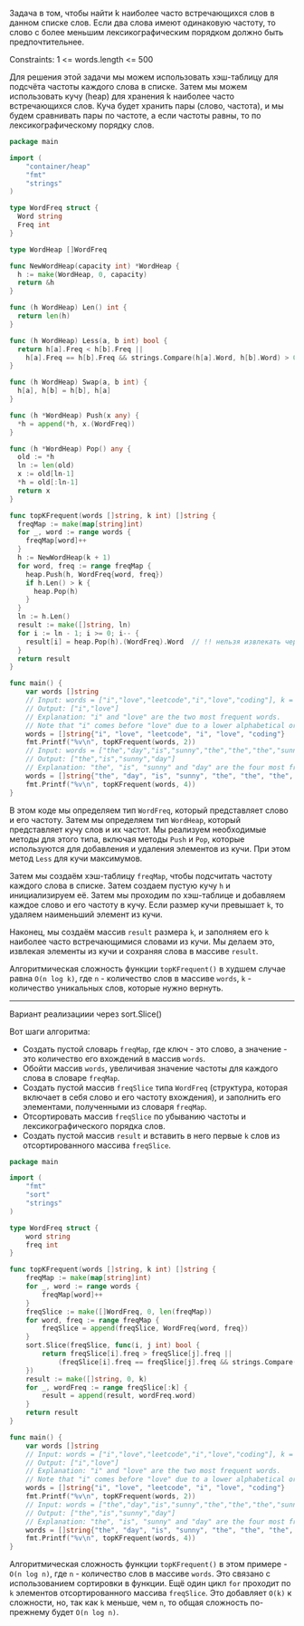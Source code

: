 Задача в том, чтобы найти k наиболее часто встречающихся слов в данном списке слов. Если два слова имеют одинаковую частоту, то слово с более меньшим лексикографическим порядком должно быть предпочтительнее.

Constraints: 1 <= words.length <= 500

Для решения этой задачи мы можем использовать хэш-таблицу для подсчёта частоты каждого слова в списке. Затем мы можем использовать кучу (heap) для хранения k наиболее часто встречающихся слов. Куча будет хранить пары (слово, частота), и мы будем сравнивать пары по частоте, а если частоты равны, то по лексикографическому порядку слов.

```go
package main

import (
	"container/heap"
	"fmt"
	"strings"
)

type WordFreq struct {
  Word string
  Freq int
}

type WordHeap []WordFreq

func NewWordHeap(capacity int) *WordHeap {
  h := make(WordHeap, 0, capacity)
  return &h
}

func (h WordHeap) Len() int {
  return len(h)
}

func (h WordHeap) Less(a, b int) bool {
  return h[a].Freq < h[b].Freq ||
    h[a].Freq == h[b].Freq && strings.Compare(h[a].Word, h[b].Word) > 0
}

func (h WordHeap) Swap(a, b int) {
  h[a], h[b] = h[b], h[a]
}

func (h *WordHeap) Push(x any) {
  *h = append(*h, x.(WordFreq))
}

func (h *WordHeap) Pop() any {
  old := *h
  ln := len(old)
  x := old[ln-1]
  *h = old[:ln-1]
  return x
}

func topKFrequent(words []string, k int) []string {
  freqMap := make(map[string]int)
  for _, word := range words {
    freqMap[word]++
  }
  h := NewWordHeap(k + 1)
  for word, freq := range freqMap {
    heap.Push(h, WordFreq{word, freq})
    if h.Len() > k {
      heap.Pop(h)
    }
  }
  ln := h.Len()
  result := make([]string, ln)
  for i := ln - 1; i >= 0; i-- {
    result[i] = heap.Pop(h).(WordFreq).Word  // !! нельзя извлекать через (*h)[ln-i-1].Word
  }
  return result
}

func main() {
	var words []string
	// Input: words = ["i","love","leetcode","i","love","coding"], k = 2
	// Output: ["i","love"]
	// Explanation: "i" and "love" are the two most frequent words.
	// Note that "i" comes before "love" due to a lower alphabetical order.
	words = []string{"i", "love", "leetcode", "i", "love", "coding"}
	fmt.Printf("%v\n", topKFrequent(words, 2))
	// Input: words = ["the","day","is","sunny","the","the","the","sunny","is","is"], k = 4
	// Output: ["the","is","sunny","day"]
	// Explanation: "the", "is", "sunny" and "day" are the four most frequent words, with the number of occurrence being 4, 3, 2 and 1 respectively.
	words = []string{"the", "day", "is", "sunny", "the", "the", "the", "sunny", "is", "is"}
	fmt.Printf("%v\n", topKFrequent(words, 4))
}
```

В этом коде мы определяем тип `WordFreq`, который представляет слово и его частоту. Затем мы определяем тип `WordHeap`, который представляет кучу слов и их частот. Мы реализуем необходимые методы для этого типа, включая методы `Push` и `Pop`, которые используются для добавления и удаления элементов из кучи. При этом метод `Less` для кучи максимумов.

Затем мы создаём хэш-таблицу `freqMap`, чтобы подсчитать частоту каждого слова в списке. Затем создаем пустую кучу `h` и инициализируем её. Затем мы проходим по хэш-таблице и добавляем каждое слово и его частоту в кучу. Если размер кучи превышает `k`, то удаляем наименьший элемент из кучи.

Наконец, мы создаём массив `result` размера `k`, и заполняем его `k` наиболее часто встречающимися словами из кучи. Мы делаем это, извлекая элементы из кучи и сохраняя слова в массиве `result`.

Алгоритмическая сложность функции `topKFrequent()` в худшем случае равна `O(n log k)`, где `n` - количество слов в массиве `words`, `k` - количество уникальных слов, которые нужно вернуть.

---

Вариант реализациии через sort.Slice()

Вот шаги алгоритма:

- Создать пустой словарь `freqMap`, где ключ - это слово, а значение - это количество его вхождений в массив `words`.
- Обойти массив `words`, увеличивая значение частоты для каждого слова в словаре `freqMap`.
- Создать пустой массив `freqSlice` типа `WordFreq` (структура, которая включает в себя слово и его частоту вхождения), и заполнить его элементами, полученными из словаря `freqMap`.
- Отсортировать массив `freqSlice` по убыванию частоты и лексикографического порядка слов.
- Создать пустой массив `result` и вставить в него первые `k` слов из отсортированного массива `freqSlice`.

```go
package main

import (
	"fmt"
	"sort"
	"strings"
)

type WordFreq struct {
	word string
	freq int
}

func topKFrequent(words []string, k int) []string {
	freqMap := make(map[string]int)
	for _, word := range words {
		freqMap[word]++
	}
	freqSlice := make([]WordFreq, 0, len(freqMap))
	for word, freq := range freqMap {
		freqSlice = append(freqSlice, WordFreq{word, freq})
	}
	sort.Slice(freqSlice, func(i, j int) bool {
		return freqSlice[i].freq > freqSlice[j].freq ||
			(freqSlice[i].freq == freqSlice[j].freq && strings.Compare(freqSlice[i].word, freqSlice[j].word) < 0)
	})
	result := make([]string, 0, k)
	for _, wordFreq := range freqSlice[:k] {
		result = append(result, wordFreq.word)
	}
	return result
}

func main() {
	var words []string
	// Input: words = ["i","love","leetcode","i","love","coding"], k = 2
	// Output: ["i","love"]
	// Explanation: "i" and "love" are the two most frequent words.
	// Note that "i" comes before "love" due to a lower alphabetical order.
	words = []string{"i", "love", "leetcode", "i", "love", "coding"}
	fmt.Printf("%v\n", topKFrequent(words, 2))
	// Input: words = ["the","day","is","sunny","the","the","the","sunny","is","is"], k = 4
	// Output: ["the","is","sunny","day"]
	// Explanation: "the", "is", "sunny" and "day" are the four most frequent words, with the number of occurrence being 4, 3, 2 and 1 respectively.
	words = []string{"the", "day", "is", "sunny", "the", "the", "the", "sunny", "is", "is"}
	fmt.Printf("%v\n", topKFrequent(words, 4))
}
```

Алгоритмическая сложность функции `topKFrequent()` в этом примере - `O(n log n)`, где `n` - количество слов в массиве `words`. Это связано с использованием сортировки в функции. Ещё один цикл `for` проходит по `k` элементов отсортированного массива `freqSlice`. Это добавляет `O(k)` к сложности, но, так как `k` меньше, чем `n`, то общая сложность по-прежнему будет `O(n log n)`.
